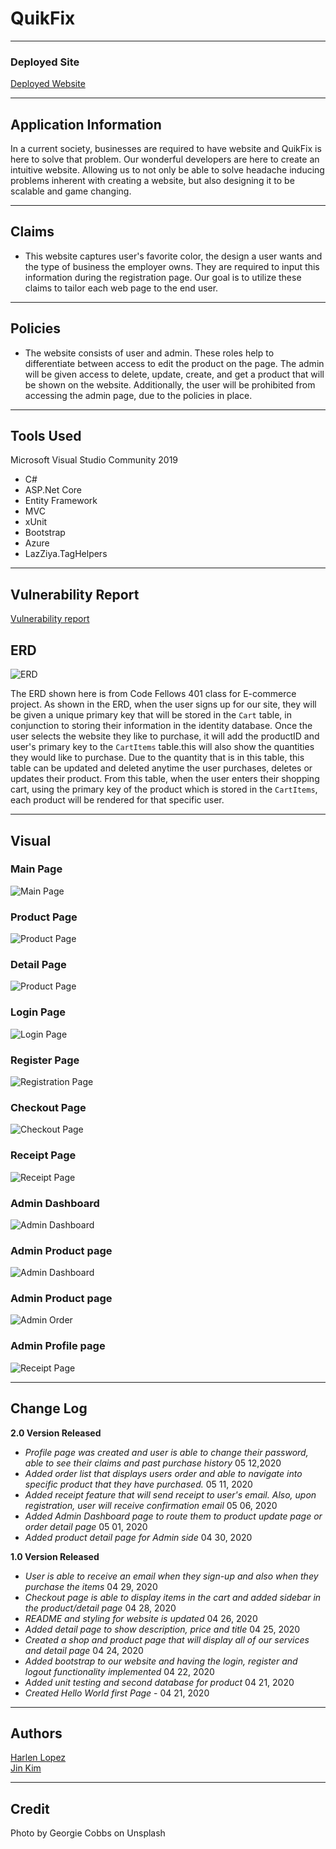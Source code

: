 # QuikFix
---

### Deployed Site

[Deployed Website](https://e-commercemvc.azurewebsites.net/)

---
## Application Information

In a current society, businesses are required to have website and QuikFix is here to solve that problem. Our wonderful developers are here to create an intuitive website. Allowing us to not only be able to solve headache inducing problems inherent with creating a website, but also designing it to be scalable and game changing.

---
## Claims

- This website captures user's favorite color, the design a user wants and the type of business the employer owns. They are required to input this information during the registration page. Our goal is to utilize these claims to tailor each web page to the end user.

---

## Policies

- The website consists of user and admin. These roles help to differentiate between access to edit the product on the page. The admin will be given access to delete, update, create, and get a product that will be shown on the website. Additionally, the user will be prohibited from accessing the admin page, due to the policies in place.

---

## Tools Used
Microsoft Visual Studio Community 2019

- C#
- ASP.Net Core
- Entity Framework
- MVC
- xUnit
- Bootstrap
- Azure
- LazZiya.TagHelpers

---
## Vulnerability Report
[Vulnerability report](Vulnerability-report.md)


## ERD

![ERD](./assets/ERD.png)

The ERD shown here is from Code Fellows 401 class for E-commerce project. As shown in the ERD, when the user signs up for our site, they will be given a unique primary key that will be stored in the `Cart` table, in conjunction to storing their information in the identity database. Once the user selects the website they like to purchase, it will add the productID and user's primary key to the `CartItems` table.this will also show the quantities they would like to purchase. Due to the quantity that is in this table, this table can be updated and deleted anytime the user purchases, deletes or updates their product. From this table, when the user enters their shopping cart, using the primary key of the product which is stored in the `CartItems`, each product will be rendered for that specific user.

---

## Visual

### Main Page
![Main Page](./assets/firstpage.jpg)

### Product Page
![Product Page](./assets/productpage.jpg)

### Detail Page
![Product Page](./assets/detailpage.jpg)

### Login Page
![Login Page](./assets/loginpage.png)

### Register Page
![Registration Page](./assets/registerpage.png)

### Checkout Page
![Checkout Page](./assets/checkoutpage.png)

### Receipt Page
![Receipt Page](./assets/receiptpage.png)

### Admin Dashboard
![Admin Dashboard](./assets/Admin/dashboard.png)

### Admin Product page
![Admin Dashboard](./assets/Admin/productpage.png)

### Admin Product page
![Admin Order](./assets/Admin/order.png)

### Admin Profile page
![Receipt Page](./assets/profile.png)

---

## Change Log

**2.0 Version Released**
- *Profile page was created and user is able to change their password, able to see their claims and past purchase history* 05 12,2020
- *Added order list that displays users order and able to navigate into specific product that they have purchased.* 05 11, 2020
- *Added receipt feature that will send receipt to user's email. Also, upon registration, user will receive confirmation email* 05 06, 2020
- *Added Admin Dashboard page to route them to product update page or order detail page* 05 01, 2020  
- *Added product detail page for Admin side* 04 30, 2020  

**1.0 Version Released**
- *User is able to receive an email when they sign-up and also when they purchase the items* 04 29, 2020
- *Checkout page is able to display items in the cart and added sidebar in the product/detail page* 04 28, 2020
- *README and styling for website is updated* 04 26, 2020
- *Added detail page to show description, price and title* 04 25, 2020
- *Created a shop and product page that will display all of our services and detail page* 04 24, 2020  
- *Added bootstrap to our website and having the login, register and logout functionality implemented* 04 22, 2020  
- *Added unit testing and second database for product* 04 21, 2020  
- *Created Hello World first Page* -  04 21, 2020

---

## Authors
[Harlen Lopez](https://github.com/harlenlopez)  
[Jin Kim](https://github.com/jinwoov)

---
## Credit
Photo by Georgie Cobbs on Unsplash  
